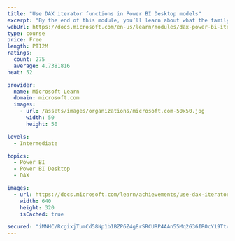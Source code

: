 ```yaml
---
title: "Use DAX iterator functions in Power BI Desktop models"
excerpt: "By the end of this module, you’ll learn about what the family of iterator functions can do and how to use them in your DAX calculations. Calculations will include custom summarizations, ranking, and concatenation."
webUrl: https://docs.microsoft.com/en-us/learn/modules/dax-power-bi-iterator-functions/
type: course
price: Free
length: PT12M
ratings:
  count: 275
  average: 4.7381816
heat: 52

provider:
  name: Microsoft Learn
  domain: microsoft.com
  images:
    - url: /assets/images/organizations/microsoft.com-50x50.jpg
      width: 50
      height: 50

levels:
  - Intermediate

topics:
  - Power BI
  - Power BI Desktop
  - DAX

images:
  - url: https://docs.microsoft.com/learn/achievements/use-dax-iterator-functions-power-bi-desktop-social.png
    width: 640
    height: 320
    isCached: true

secured: "iMNHC/RcgixjTumCd58Np1b1BZP6Z4g8rSRCURP4AAn55Mq2G36IROcY19Tt4ZZhPI2SPrZgy4KGu6Ujx5o5FwljFeWmic0Rwq/t1g2pw8PedAg9Pzj2ZmoUKrFX4kch9PxL7wAD2eM+haI5vbCOLMxtjDfflzfpyRTDvopcAK5TOPz1b83+o2F4uYaUfHrCheIXaHtKWuRLZsiVQba/XfbrXS2GB3nUrD+cQFLq6MS6RL4hFLrmNDgMtrd8B30T4LTgr7GH1deqZ1jCZm5bnv2SAAIGQQw/bKX3JHTiXlSwViIyHot1azyMKXvjEYO0jhegEmCjtFynKs3/ZPWL4tef3geNKrh1ClEJxqVuf6FUK2nht4RiY2cot0lLOszClXZaFckeJc02M0sFvZ1IddjFJ7ofNbh3qQ67mqWZckk=;zIBZdDtTo/fs3Td9U7+t3Q=="
---
```



